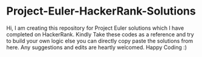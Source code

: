 # Project-Euler-HackerRank-Solutions
Hi, I am creating this repository for Project Euler solutions which I have completed on HackerRank. 
Kindly Take these codes as a reference and try to build your own logic else you can directly copy paste the solutions from here.
Any suggestions and edits are heartly welcomed.
Happy Coding :)
